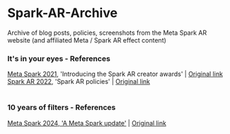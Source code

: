 # Spark-AR-Archive
Archive of blog posts, policies, screenshots from the Meta Spark AR website (and affiliated Meta / Spark AR effect content) <br>
<h3> It's in your eyes - References <br></h3>
<a href="Introducing the Spark AR Creator Awards _ Meta Spark 2.pdf" target="\_blank">Meta Spark 2021</a>, 'Introducing the Spark AR creator awards' | <a href=https://sparkar.facebook.com/blog/introducing-spark-arcreator-awards>Original link</a><br>
<a href="Spark AR policies 2022.pdf" target="\_blank">Spark AR 2022</a>, 'Spark AR policies' | <a href=https://spark.meta.com/blog/meta-spark-announcement/>Original link</a><br>
<br>
<h3> 10 years of filters - References <br></h3>
<a href="A Meta Spark Update _ Meta Spark.pdf" target="\_blank">Meta Spark 2024, 'A Meta Spark update'</a> | <a href=https://spark.meta.com/blog/meta-spark-announcement/>Original link</a><br>
